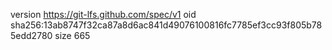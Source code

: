 version https://git-lfs.github.com/spec/v1
oid sha256:13ab8747f32ca87a8d6ac841d49076100816fc7785ef3cc93f805b785edd2780
size 665
